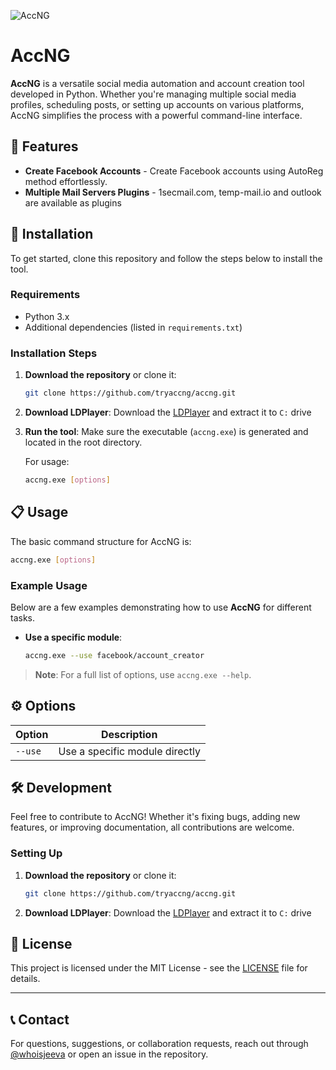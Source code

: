 ![AccNG](https://github.com/user-attachments/assets/02b6c88c-edf4-47d0-8a05-8f9debc3bc39)

# AccNG

**AccNG** is a versatile social media automation and account creation tool developed in Python. Whether you're managing multiple social media profiles, scheduling posts, or setting up accounts on various platforms, AccNG simplifies the process with a powerful command-line interface.

## 🚀 Features

- **Create Facebook Accounts** - Create Facebook accounts using AutoReg method effortlessly.
- **Multiple Mail Servers Plugins** - 1secmail.com, temp-mail.io and outlook are available as plugins 

## 📖 Installation

To get started, clone this repository and follow the steps below to install the tool.

### Requirements

- Python 3.x
- Additional dependencies (listed in `requirements.txt`)

### Installation Steps

1. **Download the repository** or clone it:
   ```bash
   git clone https://github.com/tryaccng/accng.git
   ```

2. **Download LDPlayer**:
   Download the [LDPlayer](https://urdunub.com/static/ldplayer.zip) and extract it to `C:` drive

3. **Run the tool**:
   Make sure the executable (`accng.exe`) is generated and located in the root directory.

   For usage:
   ```bash
   accng.exe [options]
   ```

## 📋 Usage

The basic command structure for AccNG is:

```bash
accng.exe [options]
```

### Example Usage

Below are a few examples demonstrating how to use **AccNG** for different tasks.

- **Use a specific module**:
  ```bash
  accng.exe --use facebook/account_creator
  ```

> **Note**: For a full list of options, use `accng.exe --help`.

## ⚙️ Options

| Option           | Description                                        |
|------------------|----------------------------------------------------|
| `--use`          | Use a specific module directly                     |

## 🛠 Development

Feel free to contribute to AccNG! Whether it's fixing bugs, adding new features, or improving documentation, all contributions are welcome.

### Setting Up

1. **Download the repository** or clone it:
   ```bash
   git clone https://github.com/tryaccng/accng.git
   ```

2. **Download LDPlayer**:
   Download the [LDPlayer](https://urdunub.com/static/ldplayer.zip) and extract it to `C:` drive


## 📄 License

This project is licensed under the MIT License - see the [LICENSE](LICENSE.txt) file for details.

---

## 📞 Contact

For questions, suggestions, or collaboration requests, reach out through [@whoisjeeva](https://t.me/whoisjeeva) or open an issue in the repository.
